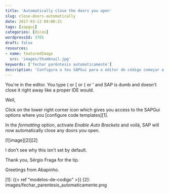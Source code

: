```yaml
---
title: 'Automatically close the doors you open'
slug: close-doors-automatically
date: 2017-03-13 09:00:21
tags: [sapgui]
categories: [dicas]
wordpressId: 3765
draft: false
resources:
- name: featuredImage
  src: 'images/thumbnail.jpg'
keywords: ['fechar parêntesis automaticamente']
description: 'Configura o teu SAPGui para o editor de código começar a fechar automaticamente os parêntesis e pelicas e aspas que abres.'
---
```

You're in the editor. You type ( or [ or { or ' and SAP is dumb and doesn't close it right away like a proper IDE would.

Well,

Click on the lower right corner icon which gives you access to the SAPGui options where you [configure code templates][1].

In the _formatting_ option, activate _Enable Auto Brackets_ and voilá, SAP will now automatically close any doors you open.

[![image][2]][2]

I don't see why this isn't set by default.

Thank you, Sérgio Fraga for the tip.

Greetings from Abapinho.

   [1]: {{< ref "modelos-de-codigo" >}}
   [2]: images/fechar_parentesis_automaticamente.png
